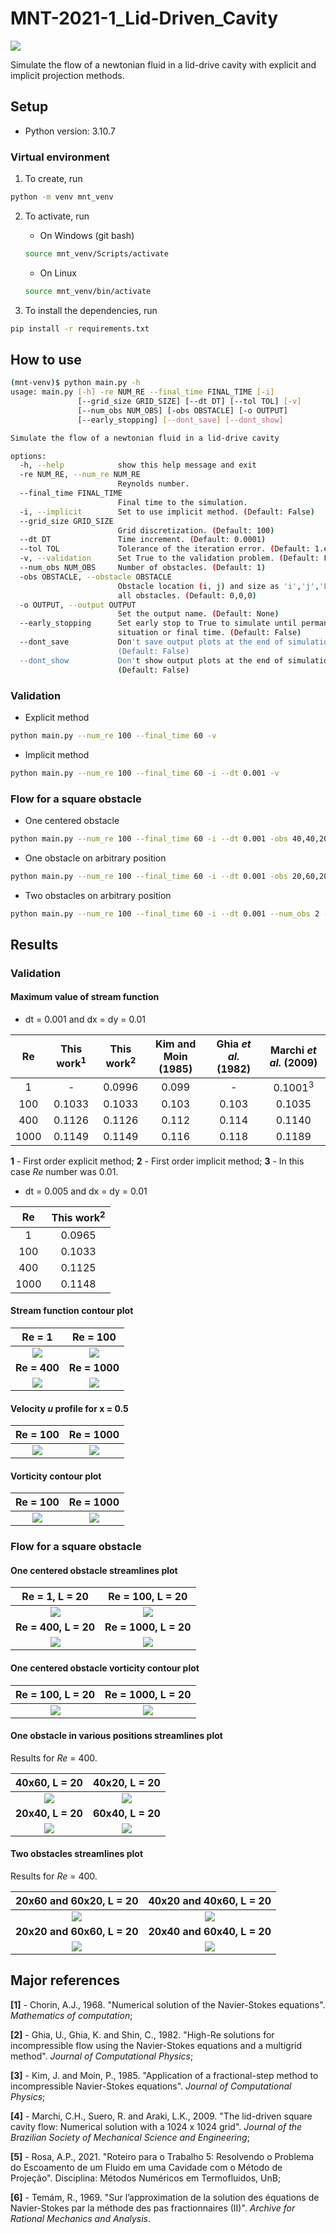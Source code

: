# MNT-2021-1_Lid-Driven_Cavity

![](https://img.shields.io/badge/version-v0.2-blue)

Simulate the flow of a newtonian fluid in a lid-drive cavity with explicit and implicit projection methods.

## Setup

- Python version: 3.10.7

### Virtual environment

1. To create, run

```bash
python -m venv mnt_venv
```

2. To activate, run

    - On Windows (git bash)
    ```bash
    source mnt_venv/Scripts/activate
    ```
    
    - On Linux
    ```bash
    source mnt_venv/bin/activate
    ```

3. To install the dependencies, run

```bash
pip install -r requirements.txt
```

## How to use

```bash
(mnt-venv)$ python main.py -h
usage: main.py [-h] -re NUM_RE --final_time FINAL_TIME [-i]
               [--grid_size GRID_SIZE] [--dt DT] [--tol TOL] [-v]
               [--num_obs NUM_OBS] [-obs OBSTACLE] [-o OUTPUT]
               [--early_stopping] [--dont_save] [--dont_show]

Simulate the flow of a newtonian fluid in a lid-drive cavity

options:
  -h, --help            show this help message and exit
  -re NUM_RE, --num_re NUM_RE
                        Reynolds number.
  --final_time FINAL_TIME
                        Final time to the simulation.
  -i, --implicit        Set to use implicit method. (Default: False)
  --grid_size GRID_SIZE
                        Grid discretization. (Default: 100)
  --dt DT               Time increment. (Default: 0.0001)
  --tol TOL             Tolerance of the iteration error. (Default: 1.e-8)
  -v, --validation      Set True to the validation problem. (Default: False)
  --num_obs NUM_OBS     Number of obstacles. (Default: 1)
  -obs OBSTACLE, --obstacle OBSTACLE
                        Obstacle location (i, j) and size as 'i','j','L' to
                        all obstacles. (Default: 0,0,0)
  -o OUTPUT, --output OUTPUT
                        Set the output name. (Default: None)
  --early_stopping      Set early stop to True to simulate until permanent
                        situation or final time. (Default: False)
  --dont_save           Don't save output plots at the end of simulation.
                        (Default: False)
  --dont_show           Don't show output plots at the end of simulation.
                        (Default: False)
```

### Validation

- Explicit method

```bash
python main.py --num_re 100 --final_time 60 -v
```

- Implicit method

```bash
python main.py --num_re 100 --final_time 60 -i --dt 0.001 -v
```

### Flow for a square obstacle

- One centered obstacle

```bash
python main.py --num_re 100 --final_time 60 -i --dt 0.001 -obs 40,40,20
```

- One obstacle on arbitrary position

```bash
python main.py --num_re 100 --final_time 60 -i --dt 0.001 -obs 20,60,20
```

- Two obstacles on arbitrary position

```bash
python main.py --num_re 100 --final_time 60 -i --dt 0.001 --num_obs 2 -obs 20,60,20,60,20,20
```

## Results

### Validation

#### Maximum value of stream function

- dt = 0.001 and dx = dy = 0.01

|  Re  | This work<sup>1</sup> | This work<sup>2</sup> | Kim and Moin (1985) | Ghia *et al.* (1982) | Marchi *et al.* (2009) |
|:----:|:---------------------:|:---------------------:|:-------------------:|:--------------------:|:----------------------:|
|   1  |           -           |         0.0996        |        0.099        |           -          |   0.1001<sup>3</sup>   |
|  100 |         0.1033        |         0.1033        |        0.103        |         0.103        |         0.1035         |
|  400 |         0.1126        |         0.1126        |        0.112        |         0.114        |         0.1140         |
| 1000 |         0.1149        |         0.1149        |        0.116        |         0.118        |         0.1189         |

**1** - First order explicit method; **2** - First order implicit method; **3** - In this case *Re* number was 0.01.

- dt = 0.005 and dx = dy = 0.01

|  Re  | This work<sup>2</sup> |
|:----:|:---------------------:|
|   1  |         0.0965        |
|  100 |         0.1033        |
|  400 |         0.1125        |
| 1000 |         0.1148        |

#### Stream function contour plot

|                  **Re = 1**                  |                 **Re = 100**                  |
|:--------------------------------------------:|:---------------------------------------------:|
|   ![](images/implicit/Re_1_imp_contour.jpg)  |  ![](images/implicit/Re_100_imp_contour.jpg)  |
|                  **Re = 400**                |                 **Re = 1000**                 |
|  ![](images/implicit/Re_400_imp_contour.jpg) | ![](images/implicit/Re_1000_imp_contour.jpg)  |

#### Velocity *u* profile for x = 0.5

|                  **Re = 100**                  |                   **Re = 1000**                 |
|:----------------------------------------------:|:-----------------------------------------------:|
| ![](images/implicit/Re_100_imp_u_velocity.jpg) | ![](images/implicit/Re_1000_imp_u_velocity.jpg) |

#### Vorticity contour plot

|                  **Re = 100**                 |                    **Re = 1000**               |
|:---------------------------------------------:|:----------------------------------------------:|
| ![](images/implicit/Re_100_imp_vorticity.jpg) | ![](images/implicit/Re_1000_imp_vorticity.jpg) |

### Flow for a square obstacle

#### One centered obstacle streamlines plot

|                **Re = 1, L = 20**              |              **Re = 100,  L = 20**              |
|:----------------------------------------------:|:-----------------------------------------------:|
|  ![](images/centered/Re_1_imp_obs_stream.jpg)  |  ![](images/centered/Re_100_imp_obs_stream.jpg) |
|               **Re = 400,  L = 20**            |              **Re = 1000,  L = 20**             |
| ![](images/centered/Re_400_imp_obs_stream.jpg) | ![](images/centered/Re_1000_imp_obs_stream.png) |

#### One centered obstacle vorticity contour plot

|                **Re = 100, L = 20**               |                **Re = 1000, L = 20**               |
|:-------------------------------------------------:|:--------------------------------------------------:|
| ![](images/centered/Re_100_imp_obs_vorticity.jpg) | ![](images/centered/Re_1000_imp_obs_vorticity.jpg) |

#### One obstacle in various positions streamlines plot

Results for *Re* = 400.

|              **40x60, L = 20**             |              **40x20, L = 20**             |
|:------------------------------------------:|:------------------------------------------:|
| ![](images/various_pos/Re400_b_stream.jpg) | ![](images/various_pos/Re400_h_stream.jpg) |
|              **20x40, L = 20**             |              **60x40, L = 20**             |
| ![](images/various_pos/Re400_d_stream.jpg) | ![](images/various_pos/Re400_f_stream.jpg) |

#### Two obstacles streamlines plot

Results for *Re* = 400.

|           **20x60 and 60x20, L = 20**         |           **40x20 and 40x60, L = 20**         |
|:---------------------------------------------:|:---------------------------------------------:|
| ![](images/two_obstacles/Re400_2a_stream.jpg) | ![](images/two_obstacles/Re400_2b_stream.jpg) |
|           **20x20 and 60x60, L = 20**         |           **20x40 and 60x40, L = 20**         |
| ![](images/two_obstacles/Re400_2c_stream.jpg) | ![](images/two_obstacles/Re400_2d_stream.jpg) |

## Major references

**[1]** - Chorin, A.J., 1968. "Numerical solution of the Navier-Stokes equations". *Mathematics of computation*;

**[2]** - Ghia, U., Ghia, K. and Shin, C., 1982. "High-Re solutions for incompressible flow using the Navier-Stokes equations and a multigrid method". *Journal of Computational Physics*;

**[3]** - Kim, J. and Moin, P., 1985. "Application of a fractional-step method to incompressible Navier-Stokes equations". *Journal of Computational Physics*;

**[4]** - Marchi, C.H., Suero, R. and Araki, L.K., 2009. "The lid-driven square cavity flow: Numerical solution with a 1024 x 1024 grid". *Journal of the Brazilian Society of Mechanical Science and Engineering*;

**[5]** - Rosa, A.P., 2021. "Roteiro para o Trabalho 5: Resolvendo o Problema do Escoamento de um Fluido em uma Cavidade com o Método de Projeção". Disciplina: Métodos Numéricos em Termofluidos, UnB;

**[6]** - Temám, R., 1969. "Sur l’approximation de la solution des équations de Navier-Stokes par la méthode des pas fractionnaires (II)". *Archive for Rational Mechanics and Analysis*.